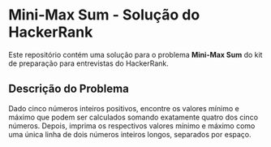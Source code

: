 # Mini-Max Sum - Solução do HackerRank

Este repositório contém uma solução para o problema **Mini-Max Sum** do kit de preparação para entrevistas do HackerRank.

## Descrição do Problema

Dado cinco números inteiros positivos, encontre os valores mínimo e máximo que podem ser calculados somando exatamente quatro dos cinco números. Depois, imprima os respectivos valores mínimo e máximo como uma única linha de dois números inteiros longos, separados por espaço.

